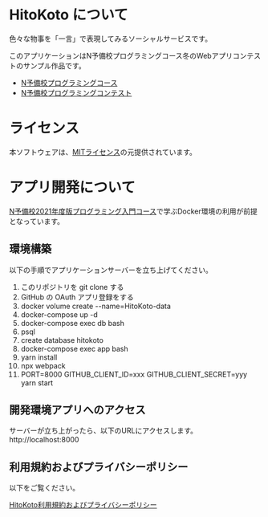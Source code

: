 # HitoKoto について
色々な物事を「一言」で表現してみるソーシャルサービスです。

このアプリケーションはN予備校プログラミングコース冬のWebアプリコンテストのサンプル作品です。
- [N予備校プログラミングコース](https://www.nnn.ed.nico/pages/programming/)
- [N予備校プログラミングコンテスト](https://progedu.github.io/webappcontest/)

# ライセンス
本ソフトウェアは、[MITライセンス](https://github.com/tokyo-metropolitan-gov/covid19/blob/development/LICENSE.txt)の元提供されています。

# アプリ開発について
[N予備校2021年度版プログラミング入門コース](https://www.nnn.ed.nico/pages/programming/)で学ぶDocker環境の利用が前提となっています。

## 環境構築
以下の手順でアプリケーションサーバーを立ち上げてください。

1. このリポジトリを git clone する
1. GitHub の OAuth アプリ登録をする
2. docker volume create --name=HitoKoto-data
3. docker-compose up -d
4. docker-compose exec db bash 
  1. psql
  1. create database hitokoto 
5. docker-compose exec app bash
  1. yarn install
  1. npx webpack
  1. PORT=8000 GITHUB_CLIENT_ID=xxx GITHUB_CLIENT_SECRET=yyy yarn start

## 開発環境アプリへのアクセス
サーバーが立ち上がったら、以下のURLにアクセスします。
http://localhost:8000

## 利用規約およびプライバシーポリシー
以下をご覧ください。

[HitoKoto利用規約およびプライバシーポリシー](https://github.com/kuriko/HitoKoto/blob/main/Terms_and_Policies.md)
